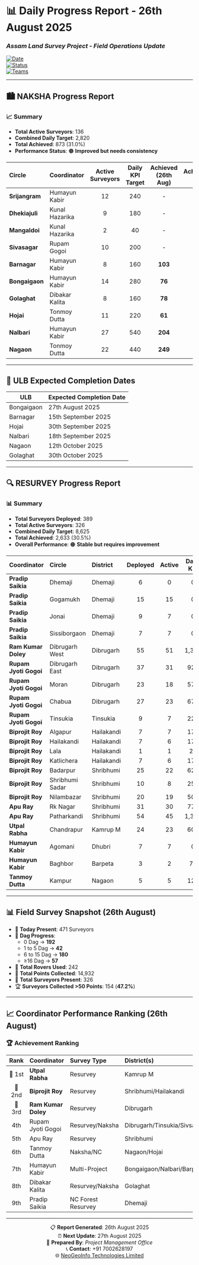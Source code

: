 # 📊 Daily Progress Report - **26th August 2025**

### *Assam Land Survey Project - Field Operations Update*  

[![Date](https://img.shields.io/badge/Report_Date-26th_August_2025-blue)](https://github.com)  
[![Status](https://img.shields.io/badge/Status-Active_Operations-green)](https://github.com)  
[![Teams](https://img.shields.io/badge/Active_Teams-Multiple_Circles-orange)](https://github.com)  

---

## 🏙️ **NAKSHA Progress Report**

### 📈 **Summary**
- **Total Active Surveyors**: 136  
- **Combined Daily Target**: 2,820  
- **Total Achieved**: 873 (31.0%)  
- **Performance Status**: 🟠 **Improved but needs consistency**  

| **Circle** | **Coordinator** | **Active Surveyors** | **Daily KPI Target** | **Achieved (26th Aug)** | **Achievement %** | **Total Wards** | **Running Wards** | **Completed Wards** | **Pending Wards** |
|:-----------|:----------------|:--------------------:|:-------------------:|:-----------------------:|:-----------------:|:---------------:|:-----------------:|:-------------------:|:----------------:|
| **Srijangram** | Humayun Kabir | 12 | 240 | - | - | 11 | 0 | 11 | 0 |
| **Dhekiajuli** | Kunal Hazarika | 9 | 180 | - | - | 10 | 0 | 10 | 0 |
| **Mangaldoi** | Kunal Hazarika | 2 | 40 | - | - | 10 | 0 | 10 | 0 |
| **Sivasagar** | Rupam Gogoi | 10 | 200 | - | - | 14 | 0 | 14 | 0 |
| **Barnagar** | Humayun Kabir | 8 | 160 | **103** | **64.0%** | 10 | 5 | 5 | 0 |
| **Bongaigaon** | Humayun Kabir | 14 | 280 | **76** | **27.0%** | 25 | 1 | 24 | 0 |
| **Golaghat** | Dibakar Kalita | 8 | 160 | **78** | **49.0%** | 13 | 6 | 6 | 1 |
| **Hojai** | Tonmoy Dutta | 11 | 220 | **61** | **28.0%** | 19 | 1 | 18 | 0 |
| **Nalbari** | Humayun Kabir | 27 | 540 | **204** | **38.0%** | 17 | 11 | 6 | 0 |
| **Nagaon** | Tonmoy Dutta | 22 | 440 | **249** | **57.0%** | 26 | 12 | 11 | 3 |

---

## 📅 **ULB Expected Completion Dates**

| **ULB**       | **Expected Completion Date** |
|---------------|------------------------------|
| Bongaigaon    | 27th August 2025 |
| Barnagar      | 15th September 2025 |
| Hojai         | 30th September 2025 |
| Nalbari       | 18th September 2025 |
| Nagaon        | 12th October 2025 |
| Golaghat      | 30th October 2025 |

---

## 🔍 **RESURVEY Progress Report**

### 📊 **Summary**
- **Total Surveyors Deployed**: 389  
- **Total Active Surveyors**: 326  
- **Combined Daily Target**: 8,625  
- **Total Achieved**: 2,633 (30.5%)  
- **Overall Performance**: 🟠 **Stable but requires improvement**  

| **Coordinator** | **Circle** | **District** | **Deployed** | **Active** | **Daily KPI** | **Achieved** | **%** |
|:----------------|:-----------|:-------------|:------------:|:----------:|:-------------:|:------------:|:-----:|
| **Pradip Saikia** | Dhemaji | Dhemaji | 6 | 0 | 0 | 0 | 0.0% |
| **Pradip Saikia** | Gogamukh | Dhemaji | 15 | 15 | 0 | 0 | 0.0% |
| **Pradip Saikia** | Jonai | Dhemaji | 9 | 7 | 0 | 0 | 0.0% |
| **Pradip Saikia** | Sissiborgaon | Dhemaji | 7 | 7 | 0 | 0 | 0.0% |
| **Ram Kumar Doley** | Dibrugarh West | Dibrugarh | 55 | 51 | 1,375 | **625** | **45.0%** |
| **Rupam Jyoti Gogoi** | Dibrugarh East | Dibrugarh | 37 | 31 | 925 | **300** | **32.0%** |
| **Rupam Jyoti Gogoi** | Moran | Dibrugarh | 23 | 18 | 575 | **219** | **38.0%** |
| **Rupam Jyoti Gogoi** | Chabua | Dibrugarh | 27 | 23 | 675 | **206** | **31.0%** |
| **Rupam Jyoti Gogoi** | Tinsukia | Tinsukia | 9 | 7 | 225 | **38** | **17.0%** |
| **Biprojit Roy** | Algapur | Hailakandi | 7 | 7 | 175 | **81** | **46.0%** |
| **Biprojit Roy** | Hailakandi | Hailakandi | 7 | 6 | 175 | **75** | **43.0%** |
| **Biprojit Roy** | Lala | Hailakandi | 1 | 1 | 25 | **8** | **32.0%** |
| **Biprojit Roy** | Katlichera | Hailakandi | 7 | 6 | 175 | **88** | **50.0%** |
| **Biprojit Roy** | Badarpur | Shribhumi | 25 | 22 | 625 | **272** | **44.0%** |
| **Biprojit Roy** | Shribhumi Sadar | Shribhumi | 10 | 8 | 250 | **73** | **29.0%** |
| **Biprojit Roy** | Nilambazar | Shribhumi | 20 | 19 | 500 | **124** | **25.0%** |
| **Apu Ray** | Rk Nagar | Shribhumi | 31 | 30 | 775 | **170** | **22.0%** |
| **Apu Ray** | Patharkandi | Shribhumi | 54 | 45 | 1,350 | **314** | **23.0%** |
| **Utpal Rabha** | Chandrapur | Kamrup M | 24 | 23 | 600 | **293** | **49.0%** |
| **Humayun Kabir** | Agomani | Dhubri | 7 | 7 | 0 | 0 | 0.0% |
| **Humayun Kabir** | Baghbor | Barpeta | 3 | 2 | 75 | **70** | **93.0%** |
| **Tanmoy Dutta** | Kampur | Nagaon | 5 | 5 | 125 | **50** | **40.0%** |

---

## 📊 **Field Survey Snapshot (26th August)**

- 👷 **Today Present**: 471 Surveyors  
- 📌 **Dag Progress**:  
  - 0 Dag → **192**  
  - 1 to 5 Dag → **42**  
  - 6 to 15 Dag → **180**  
  - ≥16 Dag → **57**  
- 📡 **Total Rovers Used**: 242  
- 📍 **Total Points Collected**: 14,932  
- 👥 **Total Surveyors Present**: 326  
- 🏆 **Surveyors Collected >50 Points**: 154 (**47.2%**)  

---

## 📈 **Coordinator Performance Ranking (26th August)**

### 🏆 Achievement Ranking  

| **Rank** | **Coordinator** | **Survey Type** | **District(s)** | **Target** | **Achieved** | **Rate** |
|:--------:|:----------------|:----------------|:----------------|:----------:|:------------:|:-------:|
| 🥇 1st | **Utpal Rabha** | Resurvey | Kamrup M | 600 | **293** | **49.0%** |
| 🥈 2nd | **Biprojit Roy** | Resurvey | Shribhumi/Hailakandi | 1,925 | **718** | **37.0%** |
| 🥉 3rd | **Ram Kumar Doley** | Resurvey | Dibrugarh | 1,375 | **625** | **45.0%** |
| 4th | Rupam Jyoti Gogoi | Resurvey/Naksha | Dibrugarh/Tinsukia/Sivsagar | 2,400 | **763** | **32.0%** |
| 5th | Apu Ray | Resurvey | Shribhumi | 2,125 | **484** | **23.0%** |
| 6th | Tanmoy Dutta | Naksha/NC | Nagaon/Hojai | 785 | **360** | **46.0%** |
| 7th | Humayun Kabir | Multi-Project | Bongaigaon/Nalbari/Barpeta/Dhubri | 1,355 | **453** | **33.0%** |
| 8th | Dibakar Kalita | Resurvey/Naksha | Golaghat | 160 | **78** | **49.0%** |
| 9th | Pradip Saikia | NC Forest Resurvey | Dhemaji | 0 | **0** | **0.0%** |

---

<div align="center">

📋 **Report Generated**: 26th August 2025  
⏰ **Next Update**: 27th August 2025  
👤 **Prepared By**: *Project Management Office*  
📞 **Contact**: +91 7002628197  
🌐 [NeoGeoInfo Technologies Limited](https://neogeoinfo.com/)  

</div>
